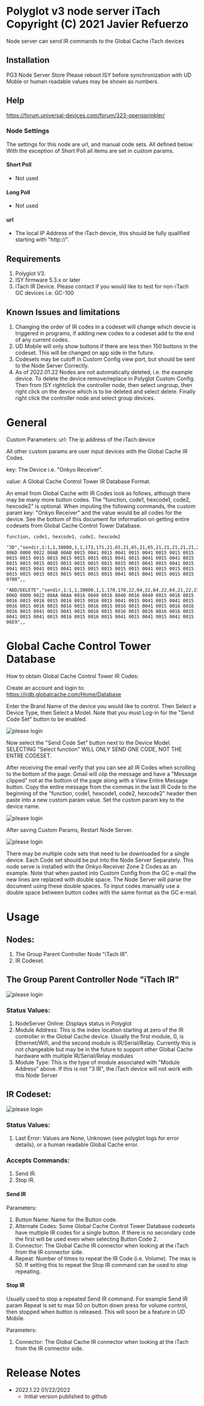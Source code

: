 
#  Polyglot v3 node server iTach Copyright (C) 2021 Javier Refuerzo

Node server can send IR commands to the Global Cache iTach devices

## Installation
PG3 Node Server Store
Please reboot ISY before synchronization with UD Moble or human readable values may be shown as numbers. 

## Help
https://forum.universal-devices.com/forum/323-opensprinkler/

### Node Settings
The settings for this node are url, and manual code sets. All defined below. With the exception of Short Poll all items are set in custom params.

#### Short Poll
   * Not used

#### Long Poll
   * Not used


#### url
   * The local IP Address of the iTach devcie, this should be fully qualified starting with "http://".


## Requirements

1. Polyglot V3.
2. ISY firmware 5.3.x or later
3. iTach IR Device.  Please contact if you would like to test for non-iTach GC devices i.e. GC-100

## Known Issues and limitations

1. Changing the order of IR codes in a codeset will change which devcie is triggered in programs, if adding new codes to a codeset add to the end of any current codes.
2. UD Mobile will only show buttons if there are less then 150 buttons in the codeset. This will be changed on app side in the future.
3. Codesets may be cutoff in Custom Config view port, but should be sent to the Node Server Correctly.
4. As of 2022.01.22 Nodes are not automatically deleted, i.e. the example device.  To delete the device remove/replace in Polyglot Custom Config. Then from ISY rightclick the controller node, then select ungroup, then right click on the device which is to be deleted and select delete. Finally right click the controller node and select group devices.


# General

Custom Parameters: 
url: The ip address of the iTach device 

All other custom params are user input devices with the Global Cache IR Codes.

key: The Device i.e. "Onkyo Receiver".

value: A Global Cache Control Tower IR Database Format.

An email from Global Cache with IR Codes look as follows, although there may be many more button codes. The "function, code1, hexcode1, code2, hexcode2" is optional. When imputing the following commands, the custom param key: "Onkyo Receiver" and the value would be all codes for the device.  See the bottom of this document for information on getting entire codesets from Global Cache Control Tower Database.

```
function, code1, hexcode1, code2, hexcode2

"3D","sendir,1:1,1,38000,1,1,171,171,21,65,21,65,21,65,21,21,21,21,21,21,21,21,21,21,21,65,21,65,21,65,21,21,21,21,21,21,21,21,21,21,21,65,21,65,21,65,21,65,21,65,21,21,21,21,21,65,21,21,21,21,21,21,21,21,21,21,21,65,21,65,21,21,21,1792","0000 006D 0000 0022 00AB 00AB 0015 0041 0015 0041 0015 0041 0015 0015 0015 0015 0015 0015 0015 0015 0015 0015 0015 0041 0015 0041 0015 0041 0015 0015 0015 0015 0015 0015 0015 0015 0015 0015 0015 0041 0015 0041 0015 0041 0015 0041 0015 0041 0015 0015 0015 0015 0015 0041 0015 0015 0015 0015 0015 0015 0015 0015 0015 0015 0015 0041 0015 0041 0015 0015 0015 0700",,

"ADD/DELETE","sendir,1:1,1,38000,1,1,170,170,22,64,22,64,22,64,21,22,21,22,21,22,21,22,21,22,21,65,21,65,21,65,21,22,21,22,21,22,21,22,21,22,21,65,21,22,22,22,21,65,21,65,21,22,21,22,21,22,22,22,21,65,21,65,21,22,21,22,21,65,21,65,21,65,21,1769","0000 006D 0000 0022 00AA 00AA 0016 0040 0016 0040 0016 0040 0015 0016 0015 0016 0015 0016 0015 0016 0015 0016 0015 0041 0015 0041 0015 0041 0015 0016 0015 0016 0015 0016 0015 0016 0015 0016 0015 0041 0015 0016 0016 0016 0015 0041 0015 0041 0015 0016 0015 0016 0015 0016 0016 0016 0015 0041 0015 0041 0015 0016 0015 0016 0015 0041 0015 0041 0015 0041 0015 06E9",,

```

# Global Cache Control Tower Database

How to obtain Global Cache Control Tower IR Codes:

Create an account and login to: 
https://irdb.globalcache.com/Home/Database

Enter the Brand Name of the device you would like to control. Then Select a Device Type, then Select a Model. Note that you must Log-in for the "Send Code Set" button to be enabled.

![please login](<https://github.com/JavierRefuerzo/iTach_IR_Node_Server/blob/main/images/please_login.png>)

Now select the "Send Code Set" button next to the Device Model. SELECTING "Select function" WILL ONLY SEND ONE CODE, NOT THE ENTRE CODESET.

After receiving the email verify that you can see all IR Codes when scrolling to the bottom of the page. Gmail will clip the message and have a "Message clipped" not at the bottom of the page along with a View Entire Message button. Copy the entire message from the commas in the last IR Code to the beginning of the "function, code1, hexcode1, code2, hexcode2" header then paste into a new custom param value. Set the custom param key to the device name.

![please login](<https://github.com/JavierRefuerzo/iTach_IR_Node_Server/blob/main/images/message_clipped.png>)

After saving Custom Params, Restart Node Server.

![please login](<https://github.com/JavierRefuerzo/iTach_IR_Node_Server/blob/main/images/custom_config.png>)

There may be multiple code sets that need to be downloaded for a single device. Each Code set should be put into the Node Server Separately. This node serve is installed with the Onkyo Receiver Zone 2 Codes as an example.  Note that when pasted into Custom Config from the GC e-mail the new lines are replaced with double space.  The Node Server will parse the document using these double spaces. To input codes manually use a double space between button codes with the same format as the GC e-mail.


# Usage

## Nodes: 

1. The Group Parent Controller Node "iTach IR".
2. IR Codeset.

## The Group Parent Controller Node "iTach IR"

![please login](<https://github.com/JavierRefuerzo/iTach_IR_Node_Server/blob/main/images/controller.png>)

### Status Values:

1. NodeServer Online: Displays status in Polyglot
2. Module Address: This is the index location starting at zero of the IR controller in the Global Cache device. Usually the first module, 0, is Ethernet/Wifi, and the second module is IR/Serial/Relay. Currently this is not changeable but may be in the future to support other Global Cache hardware with multiple IR/Serial/Relay modules
3. Module Type: This is the type of module associated with "Module Address" above.  If this is not "3 IR", the iTach device will not work with this Node Server

## IR Codeset:

![please login](<https://github.com/JavierRefuerzo/iTach_IR_Node_Server/blob/main/images/ir_codeset.png>)

### Status Values:

1. Last Error: Values are None, Unknown (see polyglot logs for error details), or a human readable Global Cache error.

### Accepts Commands:

1. Send IR.
2. Stop IR.

#### Send IR

Parameters: 

1. Button Name: Name for the Button code.
2. Alternate Codes: Some Global Cache Control Tower Database codesets have multiple IR codes for a single button. If there is no secondary code the first will be used even when selecting Button Code 2.
3. Connector: The Global Cache IR connector when looking at the iTach from the IR connector side.
4. Repeat: Number of times to repeat the IR Code (i.e. Volume). The max is 50. If setting this to repeat the Stop IR command can be used to stop repeating.


#### Stop IR

Usually used to stop a repeated Send IR command. For example Send IR param Repeat is set to max 50 on button down press for volume control, then stopped when button is released.  This will soon be a feature in UD Mobile.

Parameters: 

1. Connector: The Global Cache IR connector when looking at the iTach from the IR connector side.



# Release Notes

- 2022.1.22 01/22/2022
   - Initial version published to github